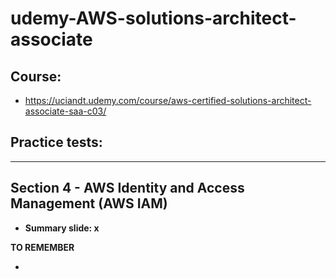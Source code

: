 # udemy-AWS-solutions-architect-associate

## Course: 
- https://uciandt.udemy.com/course/aws-certified-solutions-architect-associate-saa-c03/

## Practice tests: 


---

## Section 4 - AWS Identity and Access Management (AWS IAM)

- **Summary slide: x**

**TO REMEMBER**

- 
